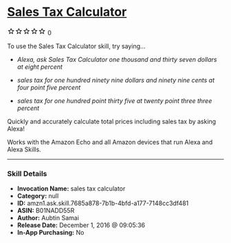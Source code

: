 # [Sales Tax Calculator](http://alexa.amazon.com/#skills/amzn1.ask.skill.7685a878-7b1b-4bfd-a177-7148cc3df481)
![0 stars](../../images/ic_star_border_black_18dp_1x.png)![0 stars](../../images/ic_star_border_black_18dp_1x.png)![0 stars](../../images/ic_star_border_black_18dp_1x.png)![0 stars](../../images/ic_star_border_black_18dp_1x.png)![0 stars](../../images/ic_star_border_black_18dp_1x.png) 0

To use the Sales Tax Calculator skill, try saying...

* *Alexa, ask Sales Tax Calculator one thousand and thirty seven dollars at eight percent*

* *sales tax for one hundred ninety nine dollars and ninety nine cents at four point five percent*

* *sales tax for one hundred point thirty five at twenty point three three percent*

Quickly and accurately calculate total prices including sales tax by asking Alexa!

Works with the Amazon Echo and all Amazon devices that run Alexa and Alexa Skills.

***

### Skill Details

* **Invocation Name:** sales tax calculator
* **Category:** null
* **ID:** amzn1.ask.skill.7685a878-7b1b-4bfd-a177-7148cc3df481
* **ASIN:** B01NADD55R
* **Author:** Aubtin Samai
* **Release Date:** December 1, 2016 @ 09:05:36
* **In-App Purchasing:** No
